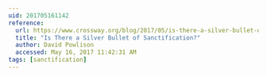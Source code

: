 ```yaml
---
uid: 201705161142
reference:
  url: https://www.crossway.org/blog/2017/05/is-there-a-silver-bullet-of-sanctification/
  title: "Is There a Silver Bullet of Sanctification?"
  author: David Powlison
  accessed: May 16, 2017 11:42:31 AM
tags: [sanctification]
---
```


